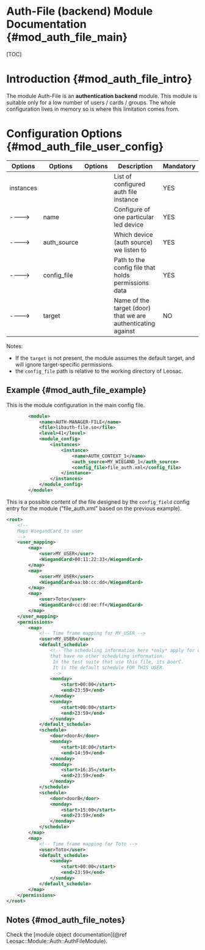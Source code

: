 Auth-File (backend) Module Documentation {#mod_auth_file_main}
==============================================================

[TOC]

Introduction {#mod_auth_file_intro}
===================================

The module Auth-File is an **authentication backend** module.
This module is suitable only for a low number of users / cards / groups.
The whole configuration lives in memory so is where this limitation comes from.


Configuration Options {#mod_auth_file_user_config}
===================================================

Options    | Options     | Options    | Description                                                  | Mandatory
-----------|-------------|------------|--------------------------------------------------------------|-----------
instances  |             |            | List of configured auth file instance                        | YES
---->      | name        |            | Configure of one particular led device                       | YES
---->      | auth_source |            | Which device (auth source) we listen to                      | YES
---->      | config_file |            | Path to the config file that holds permissions data          | YES
---->      | target      |            | Name of the target (door) that we are authenticating against | NO

Notes:
  + If the `target` is not present, the module assumes the default target, and will ignore target-specific
permissions.
  + the `config_file` path is relative to the working directory of Leosac.

Example {#mod_auth_file_example}
-----------------------------

This is the module configuration in the main config file.

~~~~~~~~~~~~~~~~~~~~~~~~~~~~~~~~~~~~~~~~~~~~~~~~~~~.xml
        <module>
            <name>AUTH-MANAGER-FILE</name>
            <file>libauth-file.so</file>
            <level>41</level>
            <module_config>
                <instances>
                    <instance>
                        <name>AUTH_CONTEXT_1</name>
                        <auth_source>MY_WIEGAND_1</auth_source>
                        <config_file>file_auth.xml</config_file>
                    </instance>
                </instances>
            </module_config>
        </module>
~~~~~~~~~~~~~~~~~~~~~~~~~~~~~~~~~~~~~~~~~~~~~~~~~~~


This is a possible content of the file designed by the `config_field` config entry for
the module ("file_auth.xml" based on the previous example).

~~~~~~~~~~~~~~~~~~~~~~~~~~~~~~~~~~~~~~~~~~~~~~~~~~~.xml
<root>
    <!--
    Maps WiegandCard to user
    -->
    <user_mapping>
        <map>
            <user>MY_USER</user>
            <WiegandCard>00:11:22:33</WiegandCard>
        </map>
        <map>
            <user>MY_USER</user>
            <WiegandCard>aa:bb:cc:dd</WiegandCard>
        </map>
        <map>
            <user>Toto</user>
            <WiegandCard>cc:dd:ee:ff</WiegandCard>
        </map>
    </user_mapping>
    <permissions>
        <map>
            <!-- Time frame mapping for MY_USER -->
            <user>MY_USER</user>
            <default_schedule>
                <!-- The scheduling information here *only* apply for door
                that have no other scheduling information.
                 In the test suite that use this file, its DoorC.
                 It is the default schedule FOR THIS USER.
                 -->
                <monday>
                    <start>00:00</start>
                    <end>23:59</end>
                </monday>
                <sunday>
                    <start>00:00</start>
                    <end>23:59</end>
                </sunday>
            </default_schedule>
            <schedule>
                <door>doorA</door>
                <monday>
                    <start>10:00</start>
                    <end>14:59</end>
                </monday>
                <monday>
                    <start>16:35</start>
                    <end>23:59</end>
                </monday>
            </schedule>
            <schedule>
                <door>doorB</door>
                <monday>
                    <start>15:00</start>
                    <end>23:59</end>
                </monday>
            </schedule>
        </map>
        <map>
            <!-- Time frame mapping for Toto -->
            <user>Toto</user>
            <default_schedule>
                <sunday>
                    <start>00:00</start>
                    <end>23:59</end>
                </sunday>
            </default_schedule>
        </map>
    </permissions>
</root>
~~~~~~~~~~~~~~~~~~~~~~~~~~~~~~~~~~~~~~~~~~~~~~~~~~~

Notes {#mod_auth_file_notes}
----------------------------

Check the [module object documentation](@ref Leosac::Module::Auth::AuthFileModule).
